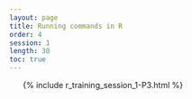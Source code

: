 ```yaml
---
layout: page
title: Running commands in R
order: 4
session: 1
length: 30
toc: true
---
```




<ol>
{% include r_training_session_1-P3.html %}
</ol>


